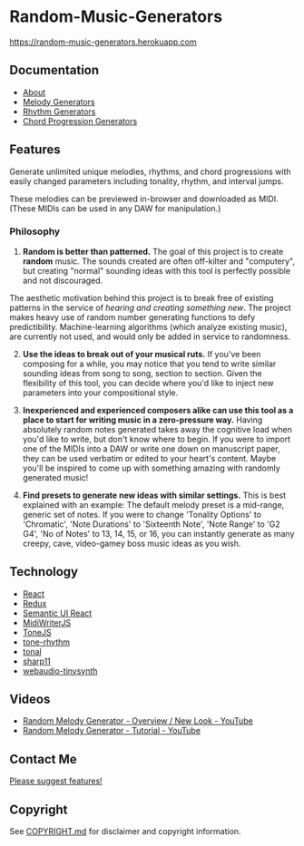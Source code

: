 # Random-Music-Generators

<https://random-music-generators.herokuapp.com>

## Documentation

- [About](docs/about.md)
- [Melody Generators](docs/melody.md)
- [Rhythm Generators](docs/rhythm.md)
- [Chord Progression Generators](docs/chord-progression.md)

## Features

Generate unlimited unique melodies, rhythms, and chord progressions with easily changed parameters including tonality, rhythm, and interval jumps.

These melodies can be previewed in-browser and downloaded as MIDI. (These MIDIs can be used in any DAW for manipulation.)

### Philosophy

1. **Random is better than patterned.** The goal of this project is to create **random** music. The sounds created are often off-kilter and "computery", but creating "normal" sounding ideas with this tool is perfectly possible and not discouraged.

The aesthetic motivation behind this project is to break free of existing patterns in the service of _hearing and creating something new_. The project makes heavy use of random number generating functions to defy predictibility. Machine-learning algorithms (which analyze existing music), are currently not used, and would only be added in service to randomness.

2. **Use the ideas to break out of your musical ruts.** If you've been composing for a while, you may notice that you tend to write similar sounding ideas from song to song, section to section. Given the flexibility of this tool, you can decide where you'd like to inject new parameters into your compositional style.

3. **Inexperienced and experienced composers alike can use this tool as a place to start for writing music in a zero-pressure way.** Having absolutely random notes generated takes away the cognitive load when you'd like to write, but don't know where to begin. If you were to import one of the MIDIs into a DAW or write one down on manuscript paper, they can be used verbatim or edited to your heart's content. Maybe you'll be inspired to come up with something amazing with randomly generated music!

4. **Find presets to generate new ideas with similar settings.** This is best explained with an example: The default melody preset is a mid-range, generic set of notes. If you were to change 'Tonality Options' to 'Chromatic', 'Note Durations' to 'Sixteenth Note', 'Note Range' to 'G2 G4', 'No of Notes' to 13, 14, 15, or 16, you can instantly generate as many creepy, cave, video-gamey boss music ideas as you wish.

## Technology

- [React](https://reactjs.org/)
- [Redux](https://redux.js.org/)
- [Semantic UI React](https://react.semantic-ui.com/)
- [MidiWriterJS](https://github.com/grimmdude/MidiWriterJS)
- [ToneJS](https://github.com/Tonejs/Tone.js)
- [tone-rhythm](https://github.com/scraggo/tone-rhythm)
- [tonal](https://github.com/danigb/tonal)
- [sharp11](https://github.com/jsrmath/sharp11)
- [webaudio-tinysynth](https://github.com/g200kg/webaudio-tinysynth)

## Videos

- [Random Melody Generator - Overview / New Look - YouTube](https://www.youtube.com/watch?v=D46ujdZg4o0)
- [Random Melody Generator - Tutorial - YouTube](https://www.youtube.com/watch?v=ygfC9vkTKPw&t=1s)

## Contact Me

[Please suggest features!](https://scraggo.github.io/contact/)

## Copyright

See [COPYRIGHT.md](COPYRIGHT.md) for disclaimer and copyright information.
